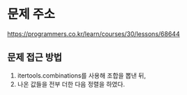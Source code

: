 # 문제 주소
https://programmers.co.kr/learn/courses/30/lessons/68644

## 문제 접근 방법
1. itertools.combinations를 사용해 조합을 뽑낸 뒤,
2. 나온 값들을 전부 더한 다음 정렬을 하였다.
